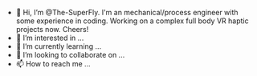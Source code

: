- 👋 Hi, I’m @The-SuperFly.  I'm an mechanical/process engineer with some experience in coding. Working on a complex full body VR haptic projects now. Cheers!
- 👀 I’m interested in ...
- 🌱 I’m currently learning ...
- 💞️ I’m looking to collaborate on ...
- 📫 How to reach me ...

<!---
The-SuperFly/The-SuperFly is a ✨ special ✨ repository because its `README.md` (this file) appears on your GitHub profile.
You can click the Preview link to take a look at your changes.
--->
